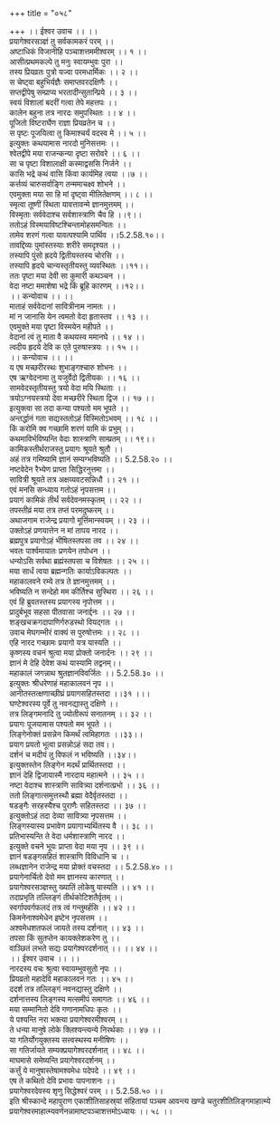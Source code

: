 +++
title = "०५८"

+++
।। ईश्वर उवाच ।। ।।  
प्रयागेश्वरसञ्ज्ञं तु सर्वकामकरं परम् ।।  
अष्टाधिकं विजानीहि पञ्चाशत्तममीश्वरम् ।। १ ।।  
आसीत्प्रथमकल्पे तु मनुः स्वायम्भुवः पुरा ।।  
तस्य प्रियव्रतः पुत्रो यज्वा परमधार्मिकः ।। २ ।।  
स चेष्ट्वा बहुभिर्यज्ञैः समाप्तवरदक्षिणैः ।।  
सप्तद्वीपेषु सम्प्राप्य भरतादीन्सुतान्प्रिये ।। ३ ।।  
स्वयं विशालां बदरीं गत्वा तेपे महत्तपः ।।  
कालेन बहुना तत्र नारदः समुपस्थितः ।। ४ ।।  
पूजितो विष्टरार्घेण राज्ञा प्रियव्रतेन च ।।  
स पृष्टः पूजयित्वा तु किमाश्चर्यं वदस्व मे ।। ५ ।।  
इत्युक्तः कथयामास नारदो मुनिसत्तमः ।।  
श्वेतद्वीपे मया राजन्कन्या दृष्टा सरोवरे ।। ६ ।।  
सा च पृष्टा विशालाक्षी कस्माद्वससि निर्जने ।।  
कासि भद्रे कथं वासि किंवा कार्यमिह त्वया ।।७ ।।  
कर्त्तव्यं चारुसर्वाङ्गि तन्ममाचक्ष्व शोभने ।।  
एवमुक्ता मया सा हि मां दृष्ट्वा मीलितेक्षणम् ।। ८ ।।  
स्मृत्वा तूष्णीं स्थिता यावत्तावन्मे ज्ञानमुत्तमम् ।।  
विस्मृताः सर्ववेदाश्च सर्वशास्त्राणि चैव हि ।।९।।  
ततोऽहं विस्मयाविष्टश्चिन्तामोहसमन्वितः ।।  
तामेव शरणं गत्वा यावत्पश्यामि पार्थिव ।।5.2.58.१०।।  
तावद्दिव्यः पुमांस्तस्याः शरीरे समदृश्यत ।।  
तस्यापि पुंसो ह्रदये द्वितीयस्तस्य चोरसि ।।  
तस्यापि हृदये चान्यस्तृतीयस्तु व्यवस्थितः ।।११।।  
ततः पृष्टा मया देवी सा कुमारी कथञ्चन ।।  
वेदा नष्टा ममाशेषा भद्रे किं ब्रूहि कारणम् ।।१२।।  
।। कन्योवाच ।। ।।  
माताहं सर्ववेदानां सावित्रीनाम नामतः ।।  
मां न जानासि येन त्वमतो वेदा हृतास्तव ।। १३ ।।  
एवमुक्ते मया पृष्टा विस्मयेन महीपते ।।  
वेदानां त्वं तु माता वै कथयस्व ममानघे ।। १४ ।।  
त्वदीय हृदये देवि क एते पुरुषास्त्रयः ।। १५ ।।  
।। कन्योवाच ।। ।।  
य एष मच्छरीरस्थः शुभाङ्गश्चारु शोभनः ।।  
एष ऋग्वेदनामा तु यजुर्वेदो द्वितीयकः ।। १६ ।।  
सामवेदस्तृतीयस्तु त्रयो वेदा मयि स्थिताः ।।  
त्रयोऽग्नयस्त्रयो देवा मच्छरीरे स्थिता द्विज ।। १७ ।।  
इत्युक्त्वा सा तदा कन्या पश्यतो मम भूपते ।।  
अन्तर्द्धानं गता सद्यस्ततोऽहं विस्मितोऽभवम् ।। १८ ।।  
किं करोमि क्व गच्छामि शरणं यामि कं प्रभुम् ।।  
 कथमाविर्भविष्यन्ति वेदाः शास्त्राणि साम्प्रतम् ।। १९।।  
कामिकस्तीर्थराजस्तु प्रयागः श्रूयते श्रुतौ ।।  
अहं तत्र गमिष्यामि ज्ञानं सम्यग्भविष्यति ।। 5.2.58.२० ।।  
नष्टवेदेन रैभ्येण प्राप्ता सिद्धिरनुत्तमा ।।  
सावित्री श्रूयते तत्र अक्षय्यवटसन्निधौ ।। २१ ।।  
एवं मनसि सन्ध्याय गतोऽहं नृपसत्तम ।।  
प्रयागं कामिकं तीर्थं सर्वदेवनमस्कृतम् ।। २२ ।।  
तपस्तीव्रं मया तत्र तप्तं परमदुष्करम् ।।  
अथाजगाम राजेन्द्र प्रयागो मूर्त्तिमान्स्वयम् ।। २३ ।।  
उक्तोऽहं प्रणयात्तेन न मां तापय नारद ।।  
ब्रह्मपुत्र प्रयागोऽहं भीषितस्तपसा तव ।। २४ ।।  
भवतः पार्श्वमायातः प्रणयेन तपोधन ।।  
धन्योऽसि सर्वथा ब्रह्मंस्तपसा च विशेषतः ।। २५ ।।  
मया सार्धं त्वया ब्रह्मन्गतिः कार्याऽविकल्पतः ।।  
महाकालवने रम्ये तत्र ते ज्ञानमुत्तमम् ।।  
भविष्यति न सन्देहो मम कीर्तिश्च सुस्थिरा ।। २६ ।।  
एवं हि ब्रुवतस्तस्य प्रयागस्य नृपोत्तम ।।  
प्रादुर्बभूव सहसा पीतवासा जनार्द्दनः ।। २७ ।।  
शङ्खचक्रगदापाणिर्गरुडस्थो वियद्गतः ।।  
उवाच मेघगम्भीरं वाक्यं स पुरुषोत्तमः ।। २८ ।।  
एहि नारद गच्छामः प्रयागो यत्र यास्यति ।।  
कृष्णस्य वचनं श्रुत्वा मया प्रोक्तो जनार्दनः ।। २९ ।।  
ज्ञानं मे देहि देवेश कथं यास्यामि तद्वनम्।।  
महाकालं जगन्नाथ श्रुतज्ञानविवर्जितः ।। 5.2.58.३० ।।  
इत्युक्तः श्रीधरेणाहं महाकालवनं नृप ।।  
आनीतस्तत्क्षणाच्छीघ्रं प्रयागसहितस्तदा ।।३१ ।।।  
घण्टेश्वरस्य पूर्वे तु नवनद्यास्तु दक्षिणे ।।  
तत्र लिङ्गमनादि तु ज्योतीरूपं सनातनम् ।। ३२ ।।  
प्रयागः पूजयामास पश्यतो मम भूपते ।।  
लिङ्गेनोक्तं प्रसन्नेन किमर्थं त्वमिहागतः ।।३३।।  
प्रयाग प्रयतो भूत्वा प्रसन्नोऽहं सदा तव।।  
दर्शनं च मदीयं तु विफलं न भविष्यति ।।३४।।  
इत्युक्तस्तेन लिङ्गेन मदर्थं प्रार्थितस्तदा ।।  
ज्ञानं देहि द्विजायास्मै नारदाय महात्मने ।। ३५ ।।  
नष्टा वेदाश्च शास्त्राणि सावित्र्या दर्शनात्प्रभो ।। ३६ ।।  
ततो लिङ्गात्समुत्तस्थौ ब्रह्मा वेदैर्वृतस्तदा ।।  
षडङ्गैः सरहस्यैश्च पुराणैः सहितस्तदा ।। ३७ ।।  
इत्युक्तोऽहं तदा देव्या सावित्र्या नृपसत्तम ।।  
लिङ्गस्यास्य प्रभावेण प्रयागाभ्यर्थितस्य वै ।। ३८ ।।  
प्रतिभास्यन्ति ते वेदा धर्मशास्त्राणि नारद ।।  
इत्युक्ते वचने भूयः प्राप्ता वेदा मया नृप ।। ३९ ।।  
ज्ञानं षडङ्गसहितं शास्त्राणि विविधानि च ।।  
लब्धज्ञानेन राजेन्द्र मया प्रोक्तं वचस्तदा ।। 5.2.58.४० ।।  
प्रयागेनार्चितो देवो मम ज्ञानस्य कारणात् ।।  
प्रयागेश्वरसञ्ज्ञस्तु ख्यातिं लोकेषु यास्यति ।। ४१ ।।  
तदाप्रभृति तल्लिङ्गं तीर्थकोटिशतैर्वृतम् ।।  
स्वर्गापवर्गफलदं तत्र त्वं गन्तुमर्हसि ।। ४२ ।।  
किमनेनाश्वमेधेन इष्टेन नृपसत्तम ।।  
अश्वमेधशतफलं जायते तस्य दर्शनात् ।। ४३ ।।  
तपसा किं सुतप्तेन कायक्लेशकरेण तु ।।  
वाञ्छितं लभते सद्यः प्रयागेश्वरदर्शनात् ।। ।। ४४ ।।  
।। ईश्वर उवाच ।। ।।  
नारदस्य वचः श्रुत्वा स्वायम्भुवसुतो नृपः ।।  
प्रियव्रतो महादेवि महाकालवनं गतः ।। ४५ ।।  
ददर्श तत्र तल्लिङ्गं नवनद्यास्तु दक्षिणे ।।  
दर्शनात्तस्य लिङ्गस्य मत्समीपं समागतः ।। ४६ ।।  
मया सम्मानितो देवि गणानामधिपः कृतः ।।  
ये पश्यन्ति नरा भक्त्या प्रयागेश्वरमीश्वरम् ।।  
ते धन्या मानुषे लोके क्लिश्यन्त्यन्ये निरर्थकाः ।। ४७ ।।  
या गतिर्योगयुक्तस्य सत्त्वस्थस्य मनीषिणः ।।  
सा गतिर्जायते सम्यक्प्रयागेश्वरदर्शनात् ।। ४८ ।।  
माघमासे समेष्यन्ति प्रयागेश्वरदर्शनम् ।।  
कर्त्तुं ये मानुषास्तेषामश्वमेधः पदेपदे ।। ४९ ।।  
एष ते कथितो देवि प्रभावः पापनाशनः ।।  
प्रयागेश्वरदेवस्य शृणु सिद्धेश्वरं परम् ।। 5.2.58.५० ।।  
इति श्रीस्कान्दे महापुराण एकाशीतिसाहस्र्यां संहितायां पञ्चम आवन्त्य खण्डे चतुरशीतिलिङ्गमाहात्म्ये प्रयागेश्वरमाहात्म्यवर्णनन्नामाष्टपञ्चाशत्तमोऽध्यायः ।। ५८ ।।
